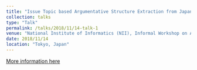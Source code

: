 ```yaml
---
title: "Issue Topic based Argumentative Structure Extraction from Japanese Judgment Documents"
collection: talks
type: "Talk"
permalink: /talks/2018/11/14-talk-1
venue: "National Institute of Informatics (NII), Informal Workshop on Argumentation/Argument Mining"
date: 2018/11/14
location: "Tokyo, Japan"
---
```


[More information here](http://research.nii.ac.jp/~ksatoh/ArgWS2018.html)
